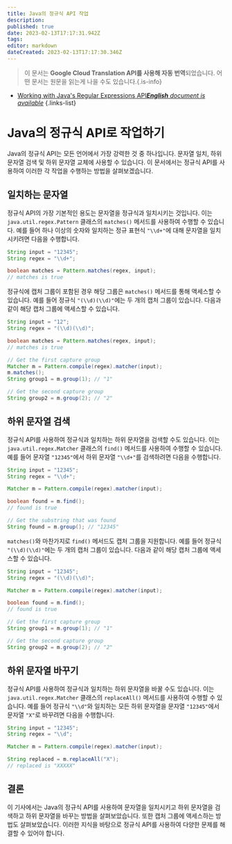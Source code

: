 ```yaml
---
title: Java의 정규식 API 작업
description: 
published: true
date: 2023-02-13T17:17:31.942Z
tags: 
editor: markdown
dateCreated: 2023-02-13T17:17:30.346Z
---
```


> 이 문서는 **Google Cloud Translation API를 사용해 자동 번역**되었습니다.
어떤 문서는 원문을 읽는게 나을 수도 있습니다.{.is-info}



- [Working with Java's Regular Expressions API***English** document is available*](/en/Knowledge-base/Java/working-with-java-s-regular-expressions-api)
{.links-list}


# Java의 정규식 API로 작업하기

Java의 정규식 API는 모든 언어에서 가장 강력한 것 중 하나입니다. 문자열 일치, 하위 문자열 검색 및 하위 문자열 교체에 사용할 수 있습니다. 이 문서에서는 정규식 API를 사용하여 이러한 각 작업을 수행하는 방법을 살펴보겠습니다.

## 일치하는 문자열

정규식 API의 가장 기본적인 용도는 문자열을 정규식과 일치시키는 것입니다. 이는 `java.util.regex.Pattern` 클래스의 `matches()` 메서드를 사용하여 수행할 수 있습니다. 예를 들어 하나 이상의 숫자와 일치하는 정규 표현식 `"\\d+"`에 대해 문자열을 일치시키려면 다음을 수행합니다.

```java
String input = "12345";
String regex = "\\d+";

boolean matches = Pattern.matches(regex, input);
// matches is true
```

정규식에 캡처 그룹이 포함된 경우 해당 그룹은 `matches()` 메서드를 통해 액세스할 수 있습니다. 예를 들어 정규식 `"(\\d)(\\d)"`에는 두 개의 캡처 그룹이 있습니다. 다음과 같이 해당 캡처 그룹에 액세스할 수 있습니다.

```java
String input = "12";
String regex = "(\\d)(\\d)";

boolean matches = Pattern.matches(regex, input);
// matches is true

// Get the first capture group
Matcher m = Pattern.compile(regex).matcher(input);
m.matches();
String group1 = m.group(1); // "1"

// Get the second capture group
String group2 = m.group(2); // "2"
```

## 하위 문자열 검색

정규식 API를 사용하여 정규식과 일치하는 하위 문자열을 검색할 수도 있습니다. 이는 `java.util.regex.Matcher` 클래스의 `find()` 메서드를 사용하여 수행할 수 있습니다. 예를 들어 문자열 `"12345"`에서 하위 문자열 `"\\d+"`를 검색하려면 다음을 수행합니다.

```java
String input = "12345";
String regex = "\\d+";

Matcher m = Pattern.compile(regex).matcher(input);

boolean found = m.find();
// found is true

// Get the substring that was found
String found = m.group(); // "12345"
```

`matches()`와 마찬가지로 `find()` 메서드도 캡처 그룹을 지원합니다. 예를 들어 정규식 `"(\\d)(\\d)"`에는 두 개의 캡처 그룹이 있습니다. 다음과 같이 해당 캡처 그룹에 액세스할 수 있습니다.

```java
String input = "12345";
String regex = "(\\d)(\\d)";

Matcher m = Pattern.compile(regex).matcher(input);

boolean found = m.find();
// found is true

// Get the first capture group
String group1 = m.group(1); // "1"

// Get the second capture group
String group2 = m.group(2); // "2"
```

## 하위 문자열 바꾸기

정규식 API를 사용하여 정규식과 일치하는 하위 문자열을 바꿀 수도 있습니다. 이는 `java.util.regex.Matcher` 클래스의 `replaceAll()` 메서드를 사용하여 수행할 수 있습니다. 예를 들어 정규식 `"\\d"`와 일치하는 모든 하위 문자열을 문자열 `"12345"`에서 문자열 `"X"`로 바꾸려면 다음을 수행합니다.

```java
String input = "12345";
String regex = "\\d";

Matcher m = Pattern.compile(regex).matcher(input);

String replaced = m.replaceAll("X");
// replaced is "XXXXX"
```

## 결론

이 기사에서는 Java의 정규식 API를 사용하여 문자열을 일치시키고 하위 문자열을 검색하고 하위 문자열을 바꾸는 방법을 살펴보았습니다. 또한 캡처 그룹에 액세스하는 방법도 살펴보았습니다. 이러한 지식을 바탕으로 정규식 API를 사용하여 다양한 문제를 해결할 수 있어야 합니다.